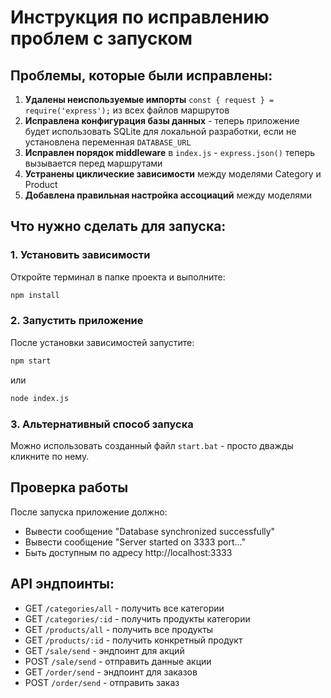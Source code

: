 # Инструкция по исправлению проблем с запуском

## Проблемы, которые были исправлены:

1. **Удалены неиспользуемые импорты** `const { request } = require('express');` из всех файлов маршрутов
2. **Исправлена конфигурация базы данных** - теперь приложение будет использовать SQLite для локальной разработки, если не установлена переменная `DATABASE_URL`
3. **Исправлен порядок middleware** в `index.js` - `express.json()` теперь вызывается перед маршрутами
4. **Устранены циклические зависимости** между моделями Category и Product
5. **Добавлена правильная настройка ассоциаций** между моделями

## Что нужно сделать для запуска:

### 1. Установить зависимости
Откройте терминал в папке проекта и выполните:
```bash
npm install
```

### 2. Запустить приложение
После установки зависимостей запустите:
```bash
npm start
```
или
```bash
node index.js
```

### 3. Альтернативный способ запуска
Можно использовать созданный файл `start.bat` - просто дважды кликните по нему.

## Проверка работы
После запуска приложение должно:
- Вывести сообщение "Database synchronized successfully"
- Вывести сообщение "Server started on 3333 port..."
- Быть доступным по адресу http://localhost:3333

## API эндпоинты:
- GET `/categories/all` - получить все категории
- GET `/categories/:id` - получить продукты категории
- GET `/products/all` - получить все продукты
- GET `/products/:id` - получить конкретный продукт
- GET `/sale/send` - эндпоинт для акций
- POST `/sale/send` - отправить данные акции
- GET `/order/send` - эндпоинт для заказов
- POST `/order/send` - отправить заказ
